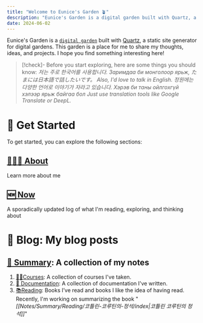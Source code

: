 ```yaml
---
title: "Welcome to Eunice's Garden 🪴"
description: "Eunice's Garden is a digital garden built with Quartz, a static site generator for digital gardens. This garden is a place for me to share my thoughts, ideas, and projects. I hope you find something interesting here!"
date: 2024-06-02
---
```


Eunice's Garden is a [`digital garden`](digital-garden.md) built with [Quartz](https://quartz.jzhao.xyz/),
a static site generator for digital gardens.
This garden is a place for me to share my thoughts, ideas, and projects.
I hope you find something interesting here!

> [!check]- Before you start exploring, here are some things you should know:
> _저는 주로 한국어를 사용합니다. Заримдаа би монголоор ярьж, たまには日本語で話したいです。_
> _Also, I'd love to talk in English._
> _정원에는 다양한 언어로 이야기가 자라고 있습니다. Хэрэв би таны ойлгохгүй хэлээр ярьж байгаа бол_
> _Just use translation tools like Google Translate or DeepL._

# 🌱 Get Started

To get started, you can explore the following sections:

## [🙋🏻‍♀ About](/about)

Learn more about me

## [🆕 Now](/now)

A sporadically updated log of what I'm reading, exploring, and thinking about


# 🎵 Blog: My blog posts

## [📝 Summary](/notes/Summary): A collection of my notes

1. [🧑‍🏫Courses](/notes/Summary/Course): A collection of courses I've taken. 
2. [📑 Documentation](/notes/Summary/Documentation): A collection of documentation I've written.
3. [📚Reading](/notes/Summary/Reading): Books I’ve read and books I like the idea of having read.
    Recently, I'm working on summarizing the book "_[[Notes/Summary/Reading/코틀린-코루틴의-정석/index|코틀린 코루틴의 정석]]_"

<!--
## 🌿 Projects

#### [🌿 Projects](/projects): A collection of my projects

#### [🌱 Digital Garden](/notes/digital-garden): A collection of notes on digital gardening

#### [🌐 Networked Thought](/notes/networked-thought): A collection of notes on networked thought

#### [📧 Contact](/contact): Feel free to reach out to me at []() or follow my work on [GitHub/eunice-hong]() 

#### [📅 2024-06-02](/notes/ko-KR-2024-06-02-2024-06-02-Hello-World): Hello, World!

#### [📚 Books](/library): Books I’ve read and books I like the idea of having read.

#### [📝 Blog](/blog): My blog posts

TODO: Add more content
- [Opinionated, longform narrative writing with an agenda](/essays)
- [Books I’ve read and books I like the idea of having read.](/library)
- [Contact me](/contact)
-->